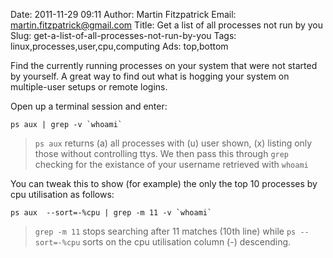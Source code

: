 Date: 2011-11-29 09:11
Author: Martin Fitzpatrick
Email: martin.fitzpatrick@gmail.com
Title: Get a list of all processes not run by you
Slug: get-a-list-of-all-processes-not-run-by-you
Tags: linux,processes,user,cpu,computing
Ads: top,bottom

Find the currently running processes on your system that were not started by yourself. A great way to find out what is hogging your system on multiple-user setups or remote logins.









Open up a terminal session and enter:



	ps aux | grep -v `whoami`




>`ps aux` returns (a) all processes with (u) user shown, (x) listing only those without controlling ttys. We then pass this through `grep` checking for the existance of your username retrieved with `whoami`


You can tweak this to show (for example) the only the top 10 processes by cpu utilisation as follows:



	ps aux  --sort=-%cpu | grep -m 11 -v `whoami`








>`grep -m 11` stops searching after 11 matches (10th line) while `ps --sort=-%cpu` sorts on the cpu utilisation column (-) descending.






